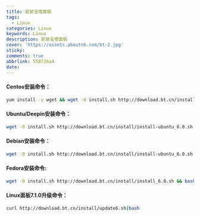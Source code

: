 ```yaml
---
title: 安装宝塔面板
tags:
  - Linux
categories: Linux
keywords: Linux
description: 安装宝塔面板
cover: 'https://assets.aboutnb.com/bt-2.jpg'
sticky: 
comments: true
abbrlink: 558726a4
date:
---
```



#### Centos安装命令：
```bash
yum install -y wget && wget -O install.sh http://download.bt.cn/install/install_6.0.sh && sh install.sh
```
#### Ubuntu/Deepin安装命令：
```bash
wget -O install.sh http://download.bt.cn/install/install-ubuntu_6.0.sh && sudo bash install.sh
```
#### Debian安装命令：
```bash
wget -O install.sh http://download.bt.cn/install/install-ubuntu_6.0.sh && bash install.sh
```
#### Fedora安装命令:
```bash
wget -O install.sh http://download.bt.cn/install/install_6.0.sh && bash install.sh
```
#### Linux面板7.1.0升级命令：
```bash
curl http://download.bt.cn/install/update6.sh|bash
```